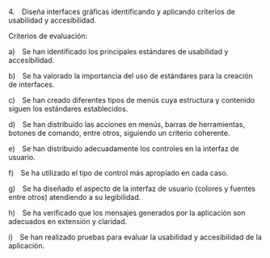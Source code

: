 4. Diseña interfaces gráficas identificando y aplicando criterios de usabilidad y accesibilidad.

Criterios de evaluación:

a) Se han identificado los principales estándares de usabilidad y accesibilidad.

b) Se ha valorado la importancia del uso de estándares para la creación de interfaces.

c) Se han creado diferentes tipos de menús cuya estructura y contenido siguen los estándares establecidos.

d) Se han distribuido las acciones en menús, barras de herramientas, botones de comando, entre otros, siguiendo un criterio coherente.

e) Se han distribuido adecuadamente los controles en la interfaz de usuario.

f) Se ha utilizado el tipo de control más apropiado en cada caso.

g) Se ha diseñado el aspecto de la interfaz de usuario (colores y fuentes entre otros) atendiendo a su legibilidad.

h) Se ha verificado que los mensajes generados por la aplicación son adecuados en extensión y claridad.

i) Se han realizado pruebas para evaluar la usabilidad y accesibilidad de la aplicación.
